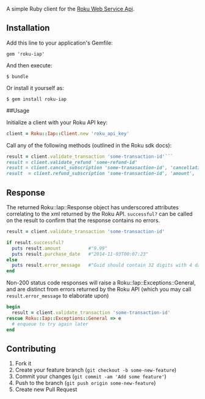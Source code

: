 A simple Ruby client for the [Roku Web Service Api](http://sdkdocs.roku.com/display/sdkdoc/Web+Service+API).

## Installation

Add this line to your application's Gemfile:

    gem 'roku-iap'

And then execute:

    $ bundle

Or install it yourself as:

    $ gem install roku-iap

##Usage

Initialize a client with your Roku API key:

```ruby
client = Roku::Iap::Client.new 'roku_api_key'
```

Call any of the following methods (outlined in the Roku sdk docs):

```ruby
result = client.validate_transaction 'some-transaction-id'```  
result = client.validate_refund 'some-refund-id'
result = client.cancel_subscription 'some-tranasaction-id', 'cancellation_date', 'partner_ref_id'
result  = client.refund_subscription 'some-transaction-id', 'amount', 'partner_ref_id', 'comments'
```

## Response

The returned Roku::Iap::Response object has underscored attributes correlating to the xml returned by the Roku API. ```successful?``` can be called on the result to confirm that the response contains no errors.

```ruby
result = client.validate_transaction 'some-transaction-id'

if result.successful?
  puts result.amount          #"9.99"
  puts result.purchase_date   #"2014-11-03T00:07:23"
else
  puts result.error_message   #"Guid should contain 32 digits with 4 dashes (xxxxxxxx-xxxx-xxxx-xxxx-xxxxxxxxxxxx)."
end
```

Non-200 status code responses will raise a Roku::Iap::Exceptions::General, and are distinct from errors returned by the Roku API (which you may call ```result.error_message``` to elaborate upon)

```ruby
begin
  result = client.validate_transaction 'some-transaction-id'
rescue Roku::Iap::Exceptions::General => e
  # enqueue to try again later
end
```

## Contributing

1. Fork it
2. Create your feature branch (`git checkout -b some-new-feature`)
3. Commit your changes (`git commit -am 'Add some feature'`)
4. Push to the branch (`git push origin some-new-feature`)
5. Create new Pull Request